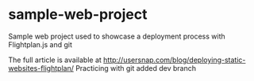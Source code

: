 # sample-web-project
Sample web project used to showcase a deployment process with Flightplan.js and git

The full article is available at http://usersnap.com/blog/deploying-static-websites-flightplan/
Practicing with git
added dev branch
